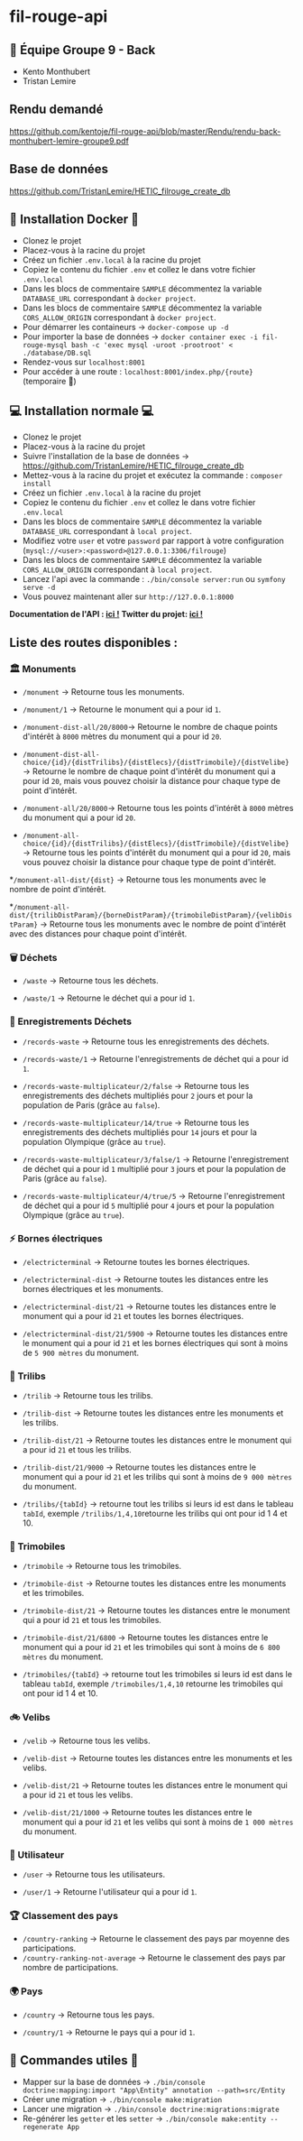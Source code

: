 # fil-rouge-api

## 💪 Équipe Groupe 9 - Back

- Kento Monthubert
- Tristan Lemire

## Rendu demandé
https://github.com/kentoje/fil-rouge-api/blob/master/Rendu/rendu-back-monthubert-lemire-groupe9.pdf

## Base de données
https://github.com/TristanLemire/HETIC_filrouge_create_db

## 🐳 Installation Docker 🐳

- Clonez le projet
- Placez-vous à la racine du projet
- Créez un fichier `.env.local` à la racine du projet
- Copiez le contenu du fichier `.env` et collez le dans votre fichier `.env.local`
- Dans les blocs de commentaire `SAMPLE` décommentez la variable `DATABASE_URL` correspondant à `docker project`.
- Dans les blocs de commentaire `SAMPLE` décommentez la variable `CORS_ALLOW_ORIGIN` correspondant à `docker project`.
- Pour démarrer les containeurs -> `docker-compose up -d`
- Pour importer la base de données -> `docker container exec -i fil-rouge-mysql bash -c 'exec mysql -uroot -prootroot' < ./database/DB.sql`
- Rendez-vous sur `localhost:8001`
- Pour accéder à une route : `localhost:8001/index.php/{route}` (temporaire 🥵)

## 💻 Installation normale 💻

- Clonez le projet
- Placez-vous à la racine du projet
- Suivre l'installation de la base de données -> https://github.com/TristanLemire/HETIC_filrouge_create_db
- Mettez-vous à la racine du projet et exécutez la commande : `composer install`
- Créez un fichier `.env.local` à la racine du projet
- Copiez le contenu du fichier `.env` et collez le dans votre fichier `.env.local`
- Dans les blocs de commentaire `SAMPLE` décommentez la variable `DATABASE_URL` correspondant à `local project`.
- Modifiez votre `user` et votre `password` par rapport à votre configuration (`mysql://<user>:<password>@127.0.0.1:3306/filrouge`)
- Dans les blocs de commentaire `SAMPLE` décommentez la variable `CORS_ALLOW_ORIGIN` correspondant à `local project`.
- Lancez l'api avec la commande : `./bin/console server:run` ou `symfony serve -d`
- Vous pouvez maintenant aller sur `http://127.0.0.1:8000`

**Documentation de l'API : [ici !](https://greenparis.docs.apiary.io)**
**Twitter du projet: [ici !](https://twitter.com/MarvelousBot)**

## Liste des routes disponibles :

### 🏛️ Monuments

- `/monument` -> Retourne tous les monuments.

- `/monument/1` -> Retourne le monument qui a pour id `1`.

- `/monument-dist-all/20/8000`-> Retourne le nombre de chaque points d'intérêt à `8000` mètres du monument qui a pour id `20`.

- `/monument-dist-all-choice/{id}/{distTrilibs}/{distElecs}/{distTrimobile}/{distVelibe}` -> Retourne le nombre de chaque point d'intérêt du monument qui a pour id `20`, mais vous pouvez choisir la distance pour chaque type de point d'intérêt.

- `/monument-all/20/8000`-> Retourne tous les points d'intérêt à `8000` mètres du monument qui a pour id `20`.

- `/monument-all-choice/{id}/{distTrilibs}/{distElecs}/{distTrimobile}/{distVelibe}` -> Retourne tous les points d'intérêt du monument qui a pour id `20`, mais vous pouvez choisir la distance pour chaque type de point d'intérêt.

\*`/monument-all-dist/{dist}` -> Retourne tous les monuments avec le nombre de point d'intérêt.

\*`/monument-all-dist/{trilibDistParam}/{borneDistParam}/{trimobileDistParam}/{velibDistParam}` -> Retourne tous les monuments avec le nombre de point d'intérêt avec des distances pour chaque point d'intérêt.

### 🗑️ Déchets

- `/waste` -> Retourne tous les déchets.

- `/waste/1` -> Retourne le déchet qui a pour id `1`.

### 🚯 Enregistrements Déchets

- `/records-waste` -> Retourne tous les enregistrements des déchets.

- `/records-waste/1` -> Retourne l'enregistrements de déchet qui a pour id `1`.

- `/records-waste-multiplicateur/2/false` -> Retourne tous les enregistrements des déchets multipliés pour `2` jours et pour la population de Paris (grâce au `false`).

- `/records-waste-multiplicateur/14/true` -> Retourne tous les enregistrements des déchets multipliés pour `14` jours et pour la population Olympique (grâce au `true`).

- `/records-waste-multiplicateur/3/false/1` -> Retourne l'enregistrement de déchet qui a pour id `1` multiplié pour `3` jours et pour la population de Paris (grâce au `false`).

- `/records-waste-multiplicateur/4/true/5` -> Retourne l'enregistrement de déchet qui a pour id `5` multiplié pour `4` jours et pour la population Olympique (grâce au `true`).

### ⚡ Bornes électriques

- `/electricterminal` -> Retourne toutes les bornes électriques.

- `/electricterminal-dist` -> Retourne toutes les distances entre les bornes électriques et les monuments.

- `/electricterminal-dist/21` -> Retourne toutes les distances entre le monument qui a pour id `21` et toutes les bornes électriques.

- `/electricterminal-dist/21/5900` -> Retourne toutes les distances entre le monument qui a pour id `21` et les bornes électriques qui sont à moins de `5 900 mètres` du monument.

### 🚮 Trilibs

- `/trilib` -> Retourne tous les trilibs.

- `/trilib-dist` -> Retourne toutes les distances entre les monuments et les trilibs.

- `/trilib-dist/21` -> Retourne toutes les distances entre le monument qui a pour id `21` et tous les trilibs.

- `/trilib-dist/21/9000` -> Retourne toutes les distances entre le monument qui a pour id `21` et les trilibs qui sont à moins de `9 000 mètres` du monument.

- `/trilibs/{tabId}` -> retourne tout les trilibs si leurs id est dans le tableau `tabId`, exemple `/trilibs/1,4,10`retourne les trilibs qui ont pour id 1 4 et 10.

### 🚚 Trimobiles

- `/trimobile` -> Retourne tous les trimobiles.

- `/trimobile-dist` -> Retourne toutes les distances entre les monuments et les trimobiles.

- `/trimobile-dist/21` -> Retourne toutes les distances entre le monument qui a pour id `21` et tous les trimobiles.

- `/trimobile-dist/21/6800` -> Retourne toutes les distances entre le monument qui a pour id `21` et les trimobiles qui sont à moins de `6 800 mètres` du monument.

- `/trimobiles/{tabId}` -> retourne tout les trimobiles si leurs id est dans le tableau `tabId`, exemple `/trimobiles/1,4,10` retourne les trimobiles qui ont pour id 1 4 et 10.

### 🚲 Velibs

- `/velib` -> Retourne tous les velibs.

- `/velib-dist` -> Retourne toutes les distances entre les monuments et les velibs.

- `/velib-dist/21` -> Retourne toutes les distances entre le monument qui a pour id `21` et tous les velibs.

- `/velib-dist/21/1000` -> Retourne toutes les distances entre le monument qui a pour id `21` et les velibs qui sont à moins de `1 000 mètres` du monument.

### 🙎 Utilisateur

- `/user` -> Retourne tous les utilisateurs.

- `/user/1` -> Retourne l'utilisateur qui a pour id `1`.

### 🏆 Classement des pays

- `/country-ranking` -> Retourne le classement des pays par moyenne des participations.
- `/country-ranking-not-average` -> Retourne le classement des pays par nombre de participations.

### 🌍 Pays

- `/country` -> Retourne tous les pays.

- `/country/1` -> Retourne le pays qui a pour id `1`.

## 🙂 Commandes utiles 🙂

- Mapper sur la base de données -> `./bin/console doctrine:mapping:import "App\Entity" annotation --path=src/Entity`
- Créer une migration -> `./bin/console make:migration`
- Lancer une migration -> `./bin/console doctrine:migrations:migrate`
- Re-générer les `getter` et les `setter` -> `./bin/console make:entity --regenerate App`
